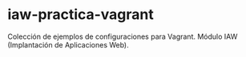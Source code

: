 # iaw-practica-vagrant
Colección de ejemplos de configuraciones para Vagrant. Módulo IAW (Implantación de Aplicaciones Web).
